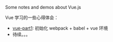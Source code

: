 Some notes and demos about Vue.js

Vue 学习的一些心得体会：

* [vue-part1](https://github.com/Deguang/learn-vue/blob/master/vue-part1/Vue%20%E7%8E%AF%E5%A2%83%E6%90%AD%E5%BB%BA%20part1.md): 初始化 webpack + babel + vue 环境
* 待续。。。
